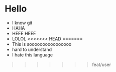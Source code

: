 # Hello

* I know git
* HAHA
* HEEE HEEE
* LOLOL
<<<<<<< HEAD
=======
* This is soooooooooooooooo
* hard to understand
* I hate this language
>>>>>>> feat/user

